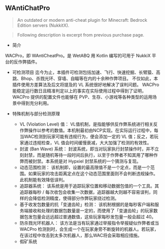 ## WAntiChatPro

> An outdated or modern anti-cheat plugin for Minecraft: Bedrock Edition servers (NukkitX).

> Following description is excerpt from previous purchase page.

- 简介

WACPro，即 WAntiCheatPro。是 WetABQ 用 Kotlin 编写的可用于 NukkiX 平台的反作弊插件。

- 可检测项目
迄今为止，本插件可检测包括加速、飞行、快速挖掘、长臂猿、高跳、Bhop、杀戮光环、穿墙、自瞄等在内的十余种作弊项目。
不仅如此，本插件使用方差算法及后文将提及的 VL 系统很好地解决了误判问题。
WACPro 能稳定运行数日且精准判定以上的事实在实际使用过程中得到了证明，WACPro 提供的配置文件也能够在 PVP、生存、小游戏等各种类型的运用场景中得到充分利用。

- 特殊机制与部分检测原理
  - VL (Violation Level) 值：
    VL值机制，是指能够供反作弊系统进行相关反作弊操作以参考的数值。本机制最初由NCP实现。在实际运行过程中，每当WAC检测到玩家可能有违规行为，便会添加一定的 VL 值；反之，若玩家通过违规检查，VL 值会时间缓慢衰减，大大加强了检测的有效性。
  - 封波 (Ban Wave) 系统：
    封波系统，即当对玩家执行封禁操作时，并不立刻封禁，而是随机等待一段时间后执行，以至于作弊者不知其用了哪种作弊而被封禁。本系统是对 Hypxiel 封禁系统的一个猜测与复现。
  - 动态范围检测：
    该机制即，设置的最高限值不是一个定点，而是一个范围。如果玩家的攻击距离定点在这个动态范围里面则不会判断违规操作。此机制能有效降低误判。
  - 追踪器系统：
    该系统是用于追踪玩家位置和移动数据包值的一个工具。其追踪器每秒 / 每次收包会收集一次数据，追踪器越大则越不容易误判，同样的会降低检测精度，使得部分作弊玩家绕过检测。
  - 基于收发包数量的抗「变速齿轮」检测：
    该机制根据的是每秒客户端和服务端接收和处理的数据包数量是一定的，而使用了「变速齿轮」的玩家数据包发包量会远远超过普通数值，这些玩家每秒发包量一般会超过 40。
  - 防杀戮光环机器人：
    该方法是当有玩家通过举报指令举报疑似作弊者或当 WACPro 检测到时，会生成一个在玩家身旁不断旋转的机器人。若玩家，在该过程中攻击到太多次机器人，那么WAC将会采取相应措施。
  - 假矿系统
